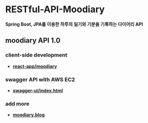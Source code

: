 # RESTful-API-Moodiary
<b>Spring Boot, JPA를 이용한 하루의 일기와 기분을 기록하는 다이어리 API</b>
## moodiary API 1.0
### client-side development
- <b><a href="https://github.com/oldSalao/moodiary">react-app/moodiary</a></br>
### swagger API with AWS EC2
- <b><a href="http://3.143.218.178:9000/swagger-ui/index.html">swagger-ui/index.html</a></br>
### add more
- <b><a href="https://www.notion.so/MooDiary-789936405015487381272015fae78536">moodiary.blog</a></br>
